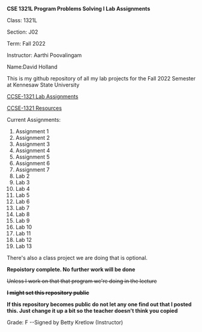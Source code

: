 **CSE 1321L Program Problems Solving I Lab Assignments**

Class: 1321L

Section: J02

Term: Fall 2022

Instructor: Aarthi Poovalingam

Name:David Holland

This is my github repository of all my lab projects 
for the Fall 2022 Semester at Kennesaw State University

[CCSE-1321 Lab Assignments](https://ccse.kennesaw.edu/fye/labs_and_assignments.php)

[CCSE-1321 Resources](https://ccse.kennesaw.edu/fye/resources.php)

Current Assignments:
1. Assignment 1
2. Assignment 2
3. Assignment 3
4. Assignment 4
5. Assignment 5
6. Assignment 6
7. Assignment 7
8. Lab 2
9. Lab 3
10. Lab 4
11. Lab 5
12. Lab 6
13. Lab 7
14. Lab 8
15. Lab 9
16. Lab 10
17. Lab 11
18. Lab 12
19. Lab 13

There's also a class project we are doing that is optional.

**Repoistory complete. No further work will be done**

~~Unless I work on that that program we're doing in the lecture~~

**~~I might set this repository public~~**

**If this repository becomes public do not 
let any one find out that I posted this. 
Just change it up a bit so the teacher doesn't think you copied**


Grade: F 
--Signed by Betty Kretlow (Instructor) 
